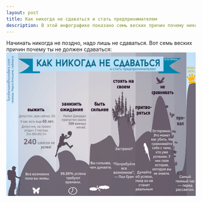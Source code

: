 ```yaml
---
layout: post
title: Как никогда не сдаваться и стать предпринимателем
description: В этой инфографике показано семь веских причин почему никогда не стоит сдаваться
---
```


Начинать никогда не поздно, надо лишь не сдаваться. Вот семь веских причин почему ты не должен сдаваться:
![Как никогда не сдаваться - инфографика](/img/kak-nikogda-ne-sdavatsja.jpg)
